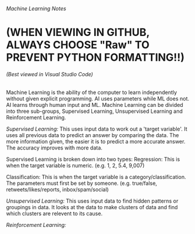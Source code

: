 *Machine Learning Notes*
<h1>(WHEN VIEWING IN GITHUB, ALWAYS CHOOSE "Raw" TO PREVENT PYTHON FORMATTING!!)</h1>
<h6>(Best viewed in Visual Studio Code)</h6>

Machine Learning is the ability of the computer to learn independently without given explicit programming. AI uses parameters while ML does not. AI learns through human input and ML. Machine Learning can be divided into three sub-groups, Supervised Learning, Unsupervised Learning and Reinforcement Learning.

_Supervised Learning:_
This uses input data to work out a 'target variable'. It uses all previous data to predict an answer by comparing the data. The more information given, the easier it is to predict a more accurate answer. The accuracy improves with more data.

Supervised Learning is broken down into two types:
Regression: This is when the target variable is numeric. (e.g. 1, 2, 5.4, 9,007)

Classification: This is when the target variable is a category/classification. The parameters must first be set by someone. (e.g. true/false, retweets/likes/reports, inbox/spam/social)

_Unsupervised Learning:_
This uses input data to find hidden patterns or groupings in data. It looks at the data to make clusters of data and find which clusters are relevent to its cause.

_Reinforcement Learning:_